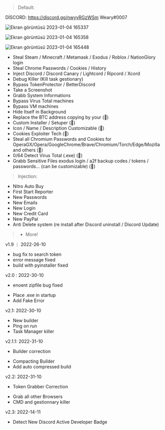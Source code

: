 > Default:

DİSCORD: https://discord.gg/nwyyRGzWSm
Weary#0007


![Ekran görüntüsü 2023-01-04 165337](https://user-images.githubusercontent.com/121950667/210570243-2686c0aa-9b57-4723-8a2f-9281e4e8b1e4.png)

![Ekran görüntüsü 2023-01-04 165358](https://user-images.githubusercontent.com/121950667/210570263-4ef3bc93-965c-4ad1-ba98-047d22ace6de.png)

![Ekran görüntüsü 2023-01-04 165448](https://user-images.githubusercontent.com/121950667/210570281-a952b436-c677-4904-886f-b0a9c892a92f.png)



- Steal Steam / Minecraft / Metamask / Exodus / Roblox / NationGlory login
- Steal Chrome Passwords / Cookies / History
- Inject Discord / Discord Canary / Lightcord / Ripcord / Xcord
- Debug Killer (Kill task gestionary)
- Bypass TokenProtector / BetterDiscord
- Take a Screenshot
- Grabb System Informations
- Bypass Virus Total machines
- Bypass VM machines
- Hide Itself in Background
- Replace the BTC address copying by your (💎)
- Custom Installer / Setuper (💎)
- Icon / Name / Description Customizable (💎)
- Cookies Exploiter Tech (💎)
- Steal all Chromium Passwords and Cookies for OperaGX/Opera/GoogleChrome/Brave/Chromium/Torch/Edge/Mozilla and others (💎)
- 0/64 Detect Virus Total (.exe) (💎)
- Grabb Sensitive Files exodus login / a2f backup codes / tokens / passwords... (can be customizable) (💎)



> Injection:

- Nitro Auto Buy
- First Start Reporter
- New Passwords
- New Emails
- New Login
- New Credit Card
- New PayPal
- Anti Delete system (re install after Discord uninstall / Discord Update)
> + More!

v1.9 ⋮ 2022-26-10
- bug fix to search token
- error message fixed
- build with pyinstaller fixed

v2.0 : 2022-30-10
- enoent zipfile bug fixed
+ Place .exe in startup
+ Add Fake Error

v2.1: 2022-30-10
+ New builder
+ Ping on run
+ Task Manager killer

v2.1.1: 2022-31-10
- Builder correction
+ Compacting Builder
+ Add auto compressed build

v2.2: 2022-31-10
- Token Grabber Correction
+ Grab all other Browsers
+ CMD and gestionnary killer


v2.3: 2022-14-11
+ Detect New Discord Active Developer Badge

